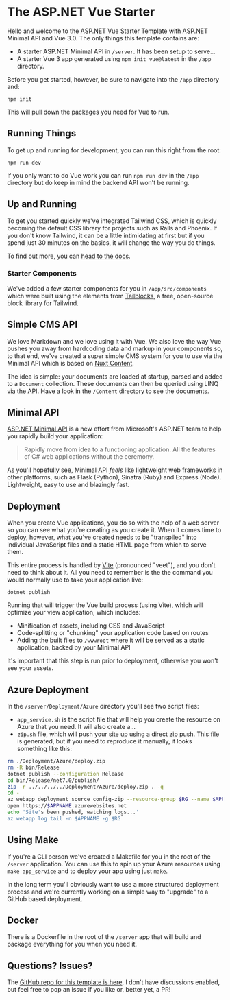 # The ASP.NET Vue Starter

Hello and welcome to the ASP.NET Vue Starter Template with ASP.NET Minimal API and Vue 3.0. The only things this template contains are:

 - A starter ASP.NET Minimal API in `/server`. It has been setup to serve...
 - A starter Vue 3 app generated using `npm init vue@latest` in the `/app` directory.

Before you get started, however, be sure to navigate into the `/app` directory and:

```
npm init
```

This will pull down the packages you need for Vue to run.

## Running Things

To get up and running for development, you can run this right from the root:

```
npm run dev
```

If you only want to do Vue work you can run `npm run dev` in the `/app` directory but do keep in mind the backend API won't be running.

## Up and Running

To get you started quickly we've integrated Tailwind CSS, which is quickly becoming the default CSS library for projects such as Rails and Phoenix. If you don't know Tailwind, it can be a little intimidating at first but if you spend just 30 minutes on the basics, it will change the way you do things.

To find out more, you can [head to the docs](https://tailwindcss.com/docs/installation).

### Starter Components

We've added a few starter components for you in `/app/src/components` which were built using the elements from [Tailblocks](https://tailblocks.cc/), a free, open-source block library for Tailwind.

## Simple CMS API

We love Markdown and we love using it with Vue. We also love the way Vue pushes you away from hardcoding data and markup in your components so, to that end, we've created a super simple CMS system for you to use via the Minimal API which is based on [Nuxt Content](https://content.nuxtjs.org/).

The idea is simple: your documents are loaded at startup, parsed and added to a `Document` collection. These documents can then be queried using LINQ via the API. Have a look in the `/Content` directory to see the documents.

## Minimal API

[ASP.NET Minimal API](https://minimal-apis.github.io/) is a new effort from Microsoft's ASP.NET team to help you rapidly build your application:

> Rapidly move from idea to a functioning application. All the features of C# web applications without the ceremony.

As you'll hopefully see, Minimal API *feels* like lightweight web frameworks in other platforms, such as Flask (Python), Sinatra (Ruby) and Express (Node). Lightweight, easy to use and blazingly fast.


## Deployment

When you create Vue applications, you do so with the help of a web server so you can see what you're creating as you create it. When it comes time to deploy, however, what you've created needs to be "transpiled" into individual JavaScript files and a static HTML page from which to serve them.

This entire process is handled by [Vite](https://vitejs.dev/) (pronounced "veet"), and you don't need to think about it. All you need to remember is the the command you would normally use to take your application live:

```
dotnet publish
```

Running that will trigger the Vue build process (using Vite), which will optimize your view application, which includes:

 - Minification of assets, including CSS and JavaScript
 - Code-splitting or "chunking" your application code based on routes
 - Adding the built files to `/wwwroot` where it will be served as a static application, backed by your Minimal API

It's important that this step is run prior to deployment, otherwise you won't see your assets.

## Azure Deployment

In the `/server/Deployment/Azure` directory you'll see two script files:

 - `app_service.sh` is the script file that will help you create the resource on Azure that you need. It will also create a...
 - `zip.sh` file, which will push your site up using a direct zip push. This file is generated, but if you need to reproduce it manually, it looks something like this:

```sh
rm ./Deployment/Azure/deploy.zip
rm -R bin/Release
dotnet publish --configuration Release
cd bin/Release/net7.0/publish/
zip -r ../../../../Deployment/Azure/deploy.zip . -q
cd -
az webapp deployment source config-zip --resource-group $RG --name $APPNAME --src ./Deployment/Azure/deploy.zip
open https://$APPNAME.azurewebsites.net
echo 'Site's been pushed, watching logs...'
az webapp log tail -n $APPNAME -g $RG
```

## Using Make

If you're a CLI person we've created a Makefile for you in the root of the `/server` application. You can use this to spin up your Azure resources using `make app_service` and to deploy your app using just `make`.

In the long term you'll obviously want to use a more structured deployment process and we're currently working on a simple way to "upgrade" to a GitHub based deployment.

## Docker

There is a Dockerfile in the root of the  `/server` app that will build and package everything for you when you need it.

## Questions? Issues?

The [GitHub repo for this template is here](https://github.com/robconery/Vue.Starter). I don't have discussions enabled, but feel free to pop an issue if you like or, better yet, a PR!

